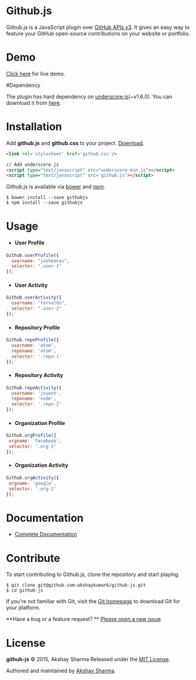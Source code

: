 # Github.js

Github.js is a JavaScript plugin over [GitHub APIs v3](https://developer.github.com/v3/). It gives an easy way to feature your GitHub open-source contributions on your website or portfolio.

# Demo

[Click here](http://akshaykumar6.github.io/github-js) for live demo.

#Dependency

The plugin has hard dependency on [underscore.js](http://underscorejs.org/)(~v1.6.0). You can download it from [here](https://github.com/jashkenas/underscore/archive/1.6.0.zip).

# Installation

Add **github.js** and **github.css** to your project. [Download](https://github.com/akshaykumar6/github-js/archive/master.zip).

```html
<link rel='stylesheet' href='github.css'/>

// Add underscore.js 
<script type="text/javascript" src="underscore-min.js"></script>
<script type="text/javascript" src='github.js'></script>
```

Github.js is available via [bower](http://bower.io/search/?q=githubjs) and [npm](https://www.npmjs.com/package/githubjs).
```
$ bower install --save githubjs
$ npm install --save githubjs
```

# Usage
 * #### User Profile
  ```javascript
  Github.userProfile({
    username: "jashkenas",
    selector: ".user-1"
  });
  ```
 * #### User Activity
  ```javascript
  Github.userActivity({
    username: "torvalds",
    selector: ".user-2"
  });
  ```
 * #### Repository Profile
  ```javascript
  Github.repoProfile({
    username: 'atom',
    reponame: 'atom',
    selector: '.repo-1'
  });
  ```
 * #### Repository Activity
  ```javascript
  Github.repoActivity({
    username: 'joyent',
    reponame: 'node',
    selector: '.repo-2'
  });
  ```
 * #### Organization Profile
  ```javascript
  Github.orgProfile({
   orgname: 'facebook',
   selector: '.org-1'
  });
  ```
 * #### Organization Activity
  ```javascript
  Github.orgActivity({
   orgname: 'google',
   selector: '.org-2'
  });
  ``` 
  
# Documentation
 * [Complete Documentation](https://github.com/akshaykumar6/github-js/wiki)

# Contribute
 To start contributing to Github.js, clone the repository and start playing.
```
$ git clone git@github.com:akshaykumar6/github-js.git
$ cd github-js
```

If you're not familiar with Git, visit the [Git homepage](http://git-scm.com/) to download Git for your platform.

**Have a bug or a feature request? ** [Please open a new issue](https://github.com/akshaykumar6/github-js/issues).

# License
**github-js** © 2015, Akshay Sharma Released under the [MIT License](http://mit-license.org/).

Authored and maintained by [Akshay Sharma](http://akshaykumar6.github.io/).